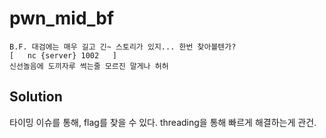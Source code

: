 # pwn_mid_bf
```
B.F. 대검에는 매우 길고 긴~ 스토리가 있지... 한번 찾아볼텐가?
[   nc {server} 1002   ]
신선놀음에 도끼자루 썩는줄 모르진 말게나 허허
```

## Solution

타이밍 이슈를 통해, flag를 찾을 수 있다. threading을 통해 빠르게 해결하는게 관건.

